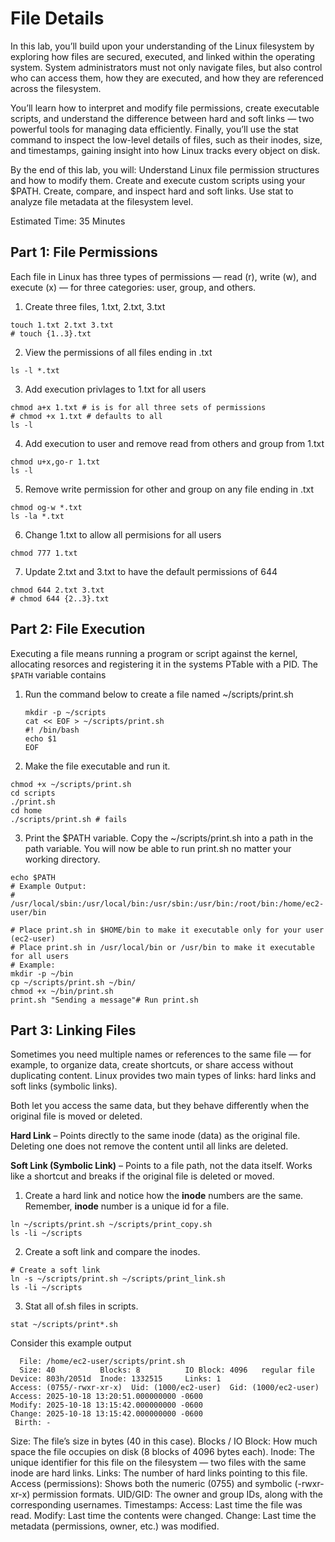 # File Details

In this lab, you’ll build upon your understanding of the Linux filesystem by exploring how files are secured, executed, and linked within the operating system.
System administrators must not only navigate files, but also control who can access them, how they are executed, and how they are referenced across the filesystem.


You’ll learn how to interpret and modify file permissions, create executable scripts, and understand the difference between hard and soft links — two powerful tools for managing data efficiently.
Finally, you’ll use the stat command to inspect the low-level details of files, such as their inodes, size, and timestamps, gaining insight into how Linux tracks every object on disk.

By the end of this lab, you will:
Understand Linux file permission structures and how to modify them.
Create and execute custom scripts using your $PATH.
Create, compare, and inspect hard and soft links.
Use stat to analyze file metadata at the filesystem level.


Estimated Time: 35 Minutes

## Part 1: File Permissions

Each file in Linux has three types of permissions — read (r), write (w), and execute (x) — for three categories: user, group, and others.


1. Create three files, 1.txt, 2.txt, 3.txt
```
touch 1.txt 2.txt 3.txt
# touch {1..3}.txt
```

2. View the permissions of all files ending in .txt
```
ls -l *.txt
```

3. Add execution privlages to 1.txt for all users
```
chmod a+x 1.txt # is is for all three sets of permissions
# chmod +x 1.txt # defaults to all
ls -l
```

4. Add execution to user and remove read from others and group from 1.txt
```
chmod u+x,go-r 1.txt
ls -l
```

5. Remove write permission for other and group on any file ending in .txt
```
chmod og-w *.txt
ls -la *.txt
```

6. Change 1.txt to allow all permisions for all users
```
chmod 777 1.txt
```

7. Update 2.txt and 3.txt to have the default permissions of 644
```
chmod 644 2.txt 3.txt
# chmod 644 {2..3}.txt
```

## Part 2: File Execution 

Executing a file means running a program or script against the kernel, allocating resorces and registering it in the systems PTable with a PID.
The `$PATH` variable contains  

1. Run the command below to create a file named ~/scripts/print.sh
    ```
    mkdir -p ~/scripts
    cat << EOF > ~/scripts/print.sh
    #! /bin/bash
    echo $1
    EOF
    ```
2.  Make the file executable and run it.
   ```
   chmod +x ~/scripts/print.sh
   cd scripts
   ./print.sh
   cd home
   ./scripts/print.sh # fails
   ```

3. Print the $PATH variable. Copy the ~/scripts/print.sh into a path in the path variable. You will now be able to run print.sh no matter your working directory.
```
echo $PATH
# Example Output:
# /usr/local/sbin:/usr/local/bin:/usr/sbin:/usr/bin:/root/bin:/home/ec2-user/bin

# Place print.sh in $HOME/bin to make it executable only for your user (ec2-user)
# Place print.sh in /usr/local/bin or /usr/bin to make it executable for all users
# Example:
mkdir -p ~/bin
cp ~/scripts/print.sh ~/bin/
chmod +x ~/bin/print.sh
print.sh "Sending a message"# Run print.sh

```

## Part 3: Linking Files

Sometimes you need multiple names or references to the same file — for example, to organize data, create shortcuts, or share access without duplicating content.
Linux provides two main types of links: hard links and soft links (symbolic links).

Both let you access the same data, but they behave differently when the original file is moved or deleted.

**Hard Link** – Points directly to the same inode (data) as the original file. Deleting one does not remove the content until all links are deleted.

**Soft Link (Symbolic Link)** – Points to a file path, not the data itself. Works like a shortcut and breaks if the original file is deleted or moved.

1. Create a hard link and notice how the **inode** numbers are the same. Remember, **inode** number is a unique id for a file.
```
ln ~/scripts/print.sh ~/scripts/print_copy.sh
ls -li ~/scripts
```
2. Create a soft link and compare the inodes.
```
# Create a soft link
ln -s ~/scripts/print.sh ~/scripts/print_link.sh
ls -li ~/scripts
```
3. Stat all of.sh files in scripts.
```
stat ~/scripts/print*.sh
```

Consider this example output
```
  File: /home/ec2-user/scripts/print.sh
  Size: 40          Blocks: 8          IO Block: 4096   regular file
Device: 803h/2051d  Inode: 1332515     Links: 1
Access: (0755/-rwxr-xr-x)  Uid: (1000/ec2-user)  Gid: (1000/ec2-user)
Access: 2025-10-18 13:20:51.000000000 -0600
Modify: 2025-10-18 13:15:42.000000000 -0600
Change: 2025-10-18 13:15:42.000000000 -0600
 Birth: -

```

Size: The file’s size in bytes (40 in this case).
Blocks / IO Block: How much space the file occupies on disk (8 blocks of 4096 bytes each).
Inode: The unique identifier for this file on the filesystem — two files with the same inode are hard links.
Links: The number of hard links pointing to this file.
Access (permissions): Shows both the numeric (0755) and symbolic (-rwxr-xr-x) permission formats.
UID/GID: The owner and group IDs, along with the corresponding usernames.
Timestamps:
Access: Last time the file was read.
Modify: Last time the contents were changed.
Change: Last time the metadata (permissions, owner, etc.) was modified.
